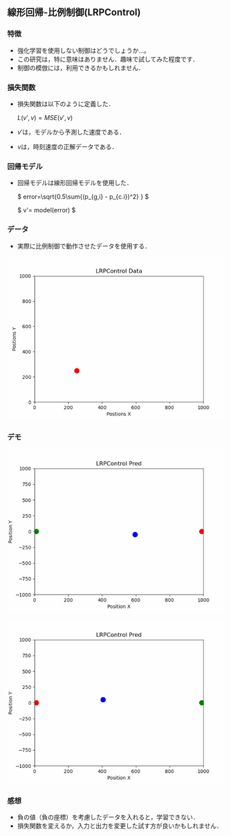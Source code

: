 ## **線形回帰-比例制御(LRPControl)**

### **特徴**
* 強化学習を使用しない制御はどうでしょうか...。
* この研究は，特に意味はありません．趣味で試してみた程度です．
* 制御の模倣には，利用できるかもしれません．

### **損失関数**
* 損失関数は以下のように定義した．

    $L(v',v)=MSE(v',v)$

* $v'$は，モデルから予測した速度である．
* $v$は，時刻速度の正解データである．

### **回帰モデル**
* 回帰モデルは線形回帰モデルを使用した．

    $ error=\sqrt{0.5\sum{(p_{g,i} - p_{c.i})^2} } $

    $ v'= model(error) $

### **データ**
* 実際に比例制御で動作させたデータを使用する．

![Animation](./src/figs/data_action.gif)

### **デモ**

![Animation](./src/figs/pred_action1.gif)

![Animation](./src/figs/pred_action2.gif)

### **感想**
* 負の値（負の座標）を考慮したデータを入れると，学習できない．
* 損失関数を変えるか，入力と出力を変更した試す方が良いかもしれません．